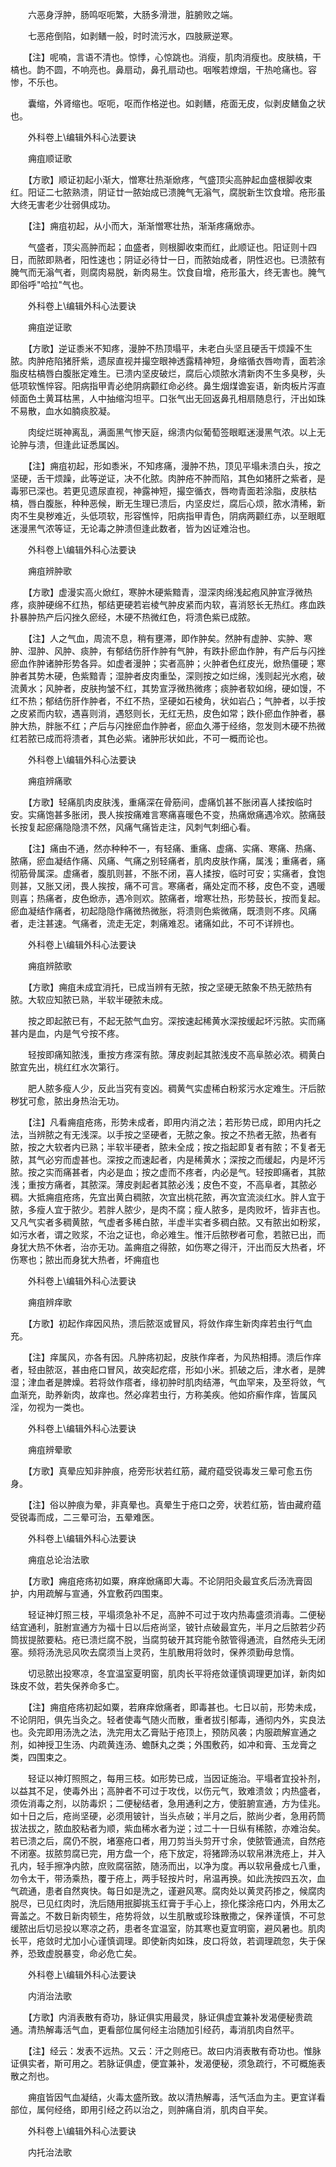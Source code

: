 <!-- { "loadSidebar": true } -->
　　六恶身浮肿，肠鸣呕呃繁，大肠多滑泄，脏腑败之端。

　　七恶疮倒陷，如剥鳝一般，时时流污水，四肢厥逆寒。

　　【注】呢喃，言语不清也。惊悸，心惊跳也。消瘦，肌肉消瘦也。皮肤槁，干槁也。韵不圆，不响亮也。鼻扇动，鼻孔扇动也。咽喉若燎烟，干热呛痛也。容惨，不乐也。

　　囊缩，外肾缩也。呕呃，呕而作格逆也。如剥鳝，疮面无皮，似剥皮鳝鱼之状也。

　　外科卷上\编辑外科心法要诀

　　痈疽顺证歌

　　【方歌】顺证初起小渐大，憎寒壮热渐焮疼，气盛顶尖高肿起血盛根脚收束红。阳证二七脓熟溃，阴证廿一脓始成已溃腌气无滃气，腐脱新生饮食增。疮形虽大终无害老少壮弱俱成功。

　　【注】痈疽初起，从小而大，渐渐憎寒壮热，渐渐疼痛焮赤。

　　气盛者，顶尖高肿而起；血盛者，则根脚收束而红，此顺证也。阳证则十四日，而脓即熟者，阳性速也；阴证必待廿一日，而脓始成者，阴性迟也。已溃脓有腌气而无滃气者，则腐肉易脱，新肉易生。饮食自增，疮形虽大，终无害也。腌气即俗呼"哈拉"气也。

　　外科卷上\编辑外科心法要诀

　　痈疽逆证歌

　　【方歌】逆证黍米不知疼，漫肿不热顶塌平，未老白头坚且硬舌干烦躁不生脓。肉肿疮陷猪肝紫，遗尿直视并撮空眼神透露精神短，身缩循衣唇吻青，面若涂脂皮枯槁唇白腹胀定难生。已溃内坚皮破烂，腐后心烦脓水清新肉不生多臭秽，头低项软憔悴容。阳病指甲青必绝阴病颧红命必终。鼻生烟煤谵妄语，新肉板片泻直倾面色土黄耳枯黑，人中抽缩沟坦平。口张气出无回返鼻孔相扇随息行，汗出如珠不易散，血水如腩痰胶凝。

　　肉绽烂斑神离乱，满面黑气惨天庭，绵溃内似葡萄签眼眶迷漫黑气浓。以上无论肿与溃，但逢此证悉属凶。

　　【注】痈疽初起，形如黍米，不知疼痛，漫肿不热，顶见平塌未溃白头，按之坚硬，舌干烦躁，此等逆证，决不化脓。肉肿疮不肿而陷，其色如猪肝之紫者，是毒邪已深也。若更见遗尿直视，神露神短，撮空循衣，唇吻青面若涂脂，皮肤枯槁，唇白腹胀，种种恶候，断无生理已溃后，内坚皮烂，腐后心烦，脓水清稀，新肉不生臭秽难近，头低项软，形容憔悴，阳病指甲青色，阴病两颧红赤，以至眼眶迷漫黑气浓等证，无论毒之肿溃但逢此数者，皆为凶证难治也。

　　外科卷上\编辑外科心法要诀

　　痈疽辨肿歌

　　【方歌】虚漫实高火焮红，寒肿木硬紫黯青，湿深肉绵浅起疱风肿宣浮微热疼，痰肿硬绵不红热，郁结更硬若岩棱气肿皮紧而内软，喜消怒长无热红。疼血跌扑暴肿热产后闪挫久瘀经，木硬不热微红色，将溃色紫已成脓。

　　【注】人之气血，周流不息，稍有壅滞，即作肿矣。然肿有虚肿、实肿、寒肿、湿肿、风肿、痰肿，有郁结伤肝作肿有气肿，有跌扑瘀血作肿，有产后与闪挫瘀血作肿诸肿形势各异。如虚者漫肿；实者高肿；火肿者色红皮光，焮热僵硬；寒肿者其势木硬，色紫黯青；湿肿者皮肉重坠，深则按之如烂绵，浅则起光水疱，破流黄水；风肿者，皮肤拘皱不红，其势宣浮微热微疼；痰肿者软如绵，硬如馒，不红不热；郁结伤肝作肿者，不红不热，坚硬如石棱角，状如岩凸；气肿者，以手按之皮紧而内软，遇喜则消，遇怒则长，无红无热，皮色如常；跌仆瘀血作肿者，暴肿大热，胖胀不红；产后与闪挫瘀血作肿者，瘀血久滞于经络，忽发则木硬不热微红若脓已成而将溃者，其色必紫。诸肿形状如此，不可一概而论也。

　　外科卷上\编辑外科心法要诀

　　痈疽辨痛歌

　　【方歌】轻痛肌肉皮肤浅，重痛深在骨筋间，虚痛饥甚不胀闭喜人揉按临时安。实痛饱甚多胀闭，畏人挨按痛难言寒痛喜暖色不变，热痛焮痛遇冷欢。脓痛鼓长按复起瘀痛隐隐溃不然，风痛气痛皆走注，风刺气刺细心看。

　　【注】痛由不通，然亦种种不一，有轻痛、重痛、虚痛、实痛、寒痛、热痛、脓痛，瘀血凝结作痛、风痛、气痛之别轻痛者，肌肉皮肤作痛，属浅；重痛者，痛彻筋骨属深。虚痛者，腹肌则甚，不胀不闭，喜人揉按，临时可安；实痛者，食饱则甚，又胀又闭，畏人挨按，痛不可言。寒痛者，痛处定而不移，皮色不变，遇暖则喜；热痛者，皮色焮赤，遇冷则欢。脓痛者，增寒壮热，形势鼓长，按而复起。瘀血凝结作痛者，初起隐隐作痛微热微胀，将溃则色紫微痛，既溃则不疼。风痛者，走注甚速。气痛者，流走无定，刺痛难忍。诸痛如此，不可不详辨也。

　　外科卷上\编辑外科心法要诀

　　痈疽辨脓歌

　　【方歌】痈疽未成宜消托，已成当辨有无脓，按之坚硬无脓象不热无脓热有脓。大软应知脓已熟，半软半硬脓未成。

　　按之即起脓已有，不起无脓气血穷。深按速起稀黄水深按缓起坏污脓。实而痛甚内是血，内是气兮按不疼。

　　轻按即痛知脓浅，重按方疼深有脓。薄皮剥起其脓浅皮不高阜脓必浓。稠黄白脓宜先出，桃红红水次第行。

　　肥人脓多瘦人少，反此当究有变凶。稠黄气实虚稀白粉浆污水定难生。汗后脓秽犹可愈，脓出身热治无功。

　　【注】凡看痈疽疮疡，形势未成者，即用内消之法；若形势已成，即用内托之法，当辨脓之有无浅深。以手按之坚硬者，无脓之象。按之不热者无脓，热者有脓，按之大软者内已熟；半软半硬者，脓未全成；按之指起即复者有脓；不复者无脓，其气必穷而虚甚也。深按之而速起者，内是稀黄水；深按之而缓起，内是坏污脓。按之实而痛甚者，内必是血；按之虚而不疼者，内必是气。轻按即痛者，其脓浅；重按方痛者，其脓深。薄皮剥起者其脓必浅；皮色不变，不高阜者，其脓必稠。大抵痈疽疮疡，先宜出黄白稠脓，次宜出桃花脓，再次宜流淡红水。胖人宜于脓，多瘦人宜于脓少。若胖人脓少，是肉不腐；瘦人脓多，是肉败坏，皆非吉也。又凡气实者多稠黄脓，气虚者多稀白脓，半虚半实者多稠白脓。又有脓出如粉浆，如污水者，谓之败浆，不治之证也，命必难生。惟汗后脓秽者可愈，若脓已出，而身犹大热不休者，治亦无功。盖痈疽之得脓，如伤寒之得汗，汗出而反大热者，坏伤寒也；脓出而身犹大热者，坏痈疽也

　　外科卷上\编辑外科心法要诀

　　痈疽辨痒歌

　　【方歌】初起作痒因风热，溃后脓沤或冒风，将敛作痒生新肉痒若虫行气血充。

　　【注】痒属风，亦各有因。凡肿疡初起，皮肤作痒者，为风热相搏。溃后作痒者，轻由脓沤，甚由疮口冒风，故突起疙瘩，形如小米。抓破之后，津水者，是脾湿；津血者是脾燥。若将敛作瘩者，缘初肿时肌肉结滞，气血罕来，及至将敛，气血渐充，助养新肉，故痒也。然必痒若虫行，方称美疾。他如疥癣作痒，皆属风淫，勿视为一类也。

　　外科卷上\编辑外科心法要诀

　　痈疽辨晕歌

　　【方歌】真晕应知非肿痕，疮旁形状若红筋，藏府蕴受锐毒发三晕可愈五伤身。

　　【注】俗以肿痕为晕，非真晕也。真晕生于疮口之旁，状若红筋，皆由藏府蕴受锐毒而成，二三晕可治，五晕难医。

　　外科卷上\编辑外科心法要诀

　　痈疽总论治法歌

　　【方歌】痈疽疮疡初如粟，麻痒焮痛即大毒。不论阴阳灸最宜炙后汤洗膏固护，内用疏解与宣通，外宜敷药四围束。

　　轻证神灯照三枝，平塌须急补不足，高肿不可过于攻内热毒盛须消毒。二便秘结宜通利，脏胕宣通方为福十日以后疮尚坚，铍针点破最宜先，半月之后脓若少药筒拔提脓要粘。疮已溃烂腐不脱，当腐剪破开其窍能令脓管得通流，自然疮头无闭塞。频将汤洗忌风吹去腐须当上灵药，生肌散用将敛时，保养须勤毋怠惰。

　　切忌脓出投寒凉，冬宜温室夏明窗，肌肉长平将疮敛谨慎调理更加详，新肉如珠皮不敛，若失保养命多亡。

　　【注】痈疽疮疡初起如粟，若麻痒焮痛者，即毒甚也。七日以前，形势未成，不论阴阳，俱先当灸之。轻者使毒气随火而散，重者拔引郁毒，通彻内外，实良法也。灸完即用汤洗之法，洗完用太乙膏贴于疮顶上，预防风袭；内服疏解宣通之剂，如神授卫生汤、内疏黄连汤、蟾酥丸之类；外围敷药，如冲和膏、玉龙膏之类，四围束之。

　　轻证以神灯照照之，每用三枝。如形势已成，当因证施治。平塌者宜投补剂，以益其不足，使毒外出；高肿者不可过于攻伐，以伤元气，致难溃敛；内热盛者，须佐消毒之剂，以防毒炽；二便秘结者，急用通利之方，使脏腑宣通，方为佳兆。如十日之后，疮尚坚硬，必须用铍针，当头点破；半月之后，脓尚少者，急用药筒拔法拔之，脓血胶粘者为顺，紫血稀水者为逆；过二十一日纵有稀脓，亦难治矣。若已溃之后，腐仍不脱，堵塞疮口者，用刀剪当头剪开寸余，使脓管通流，自然疮不闭塞。拔脓剪腐已完，用方盘一个，疮下放定，将猪蹄汤以软帛淋洗疮上，并入孔内，轻手擦净内脓，庶败腐宿脓，随汤而出，以净为度。再以软帛叠成七八重，勿令太干，带汤乘热，覆于疮上，两手轻按片时，帛温再换。如此洗按四五次，血气疏通，患者自然爽快。每日如是洗之，谨避风寒。腐肉处以黄灵药掺之，候腐肉脱尽，已见红肉时，洗后随用抿脚挑玉红膏于手心上，捺化搽涂疮口内，外用太乙膏盖之。不数日新肉顿生，疮势将敛，以生肌散或珍珠散撒之，保养谨慎，不可怠缓脓出后切忌投以寒凉之药，患者冬宜温室，防其寒也夏宜明窗，避风暑也。肌肉长平，疮敛时尤加小心谨慎调理。即使新肉如珠，皮口将敛，若调理疏忽，失于保养，恐致虚脱暴变，命必危亡矣。

　　外科卷上\编辑外科心法要诀

　　内消治法歌

　　【方歌】内消表散有奇功，脉证俱实用最灵，脉证俱虚宜兼补发渴便秘贵疏通。清热解毒活气血，更看部位属何经主治随加引经药，毒消肌肉自然平。

　　【注】经云：发表不远热。又云：汗之则疮已。故曰内消表散有奇功也。惟脉证俱实者，斯可用之。若脉证俱虚，便宜兼补，发渴便秘，须急疏行，不可概施表散之剂也。

　　痈疽皆因气血凝结，火毒太盛所致。故以清热解毒，活气活血为主。更宜详看部位，属何经络，即用引经之药以治之，则肿痛自消，肌肉自平矣。

　　外科卷上\编辑外科心法要诀

　　内托治法歌

